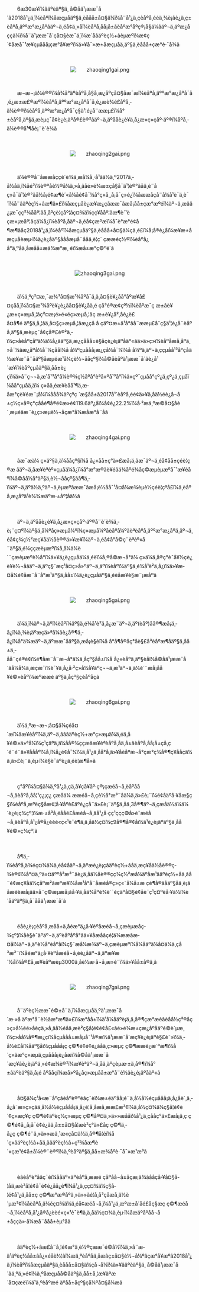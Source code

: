 <p style="text-indent: 2em;"><span style="text-indent: 2em;">6</span><span style="text-indent: 2em;">æ30æ¥ï¼âäºèäº§ä¸ å©åä¹¡ææ¯å´â2018å¹¿ä¸ï¼èåºï¼åæçµåäº§ä¸èååå±å¤§ä¼ï¼å¨å¹¿ä¸çèåºå¸ééä¸¾è¡ãè¿ä¸ç±èåºå¸äººæ°æ¿åºãäº¬ä¸éå¢ä¸»åï¼èåºå¸åå¡å±ãèåºæ°åºç®¡å§ä¼ãäº¬ä¸äºæ¿åççä¼ï¼å¨ä¹¡ææ¯å´çå¤§èæ¯ä¸ï¼æ´åâäºèç½+âèµæºï¼æ¢ç´¢åæå¯¹æ¥çµå­åå¡çæ°å¥æºï¼ä»¥å¯»æ±åæçµåä¸äº§ä¸èååå±çæ°è·¯å¾ã</span></p>
<p style="text-indent: 2em;"><span style="text-indent: 2em;"><br/></span></p>
<p style="text-indent: 0em; text-align: center;"><span style="text-indent: 2em;"><img src="//img1.jcloudcs.com/cms/e7f72da7-77e5-4ff6-b377-dc7ea50e50ed20180702183546.png" title="" alt="zhaoqing1gai.png"/></span></p>
<p><br/></p>
<p style="text-indent: 2em;"><span style="text-indent: 2em;">æ¬æ¬¡ä¼è®®ï¼å¾å°äºèåºå¸å§å¸æ¿åºçå¤§åæ¯æï¼èåºå¸äººæ°æ¿åºå¯å¸é¿æ±æ£®æºï¼èåºå¸äººæ°æ¿åºå¯å¸é¿æè¾é£åºå¸­ä¼è®®ï¼èåºå¸äººæ°æ¿åºå¯ç§ä¹¦é¿å¨ææµ£ï¼å°±èåºå¸äº§ä¸æèµç¯å¢è¿è¡äºå®£è®²ãäº¬ä¸äºååè¿è¥ä¸­å¿æ»ç»çåº·äº®ï¼åºå¸­ä¼è®®å¹¶åè¡¨è´è¾ã</span></p>
<p style="text-indent: 2em;"><span style="text-indent: 2em;"><br/></span></p>
<p style="text-indent: 0em; text-align: center;"><span style="text-indent: 2em;"><img src="//img1.jcloudcs.com/cms/5aa13f85-2350-4e02-8264-18345ca09bb120180702183620.png" title="" alt="zhaoqing2gai.png"/></span></p>
<p style="text-indent: 0em;"><span style="text-indent: 2em;"><br/></span></p>
<p style="text-indent: 0em;"></p>
<p style="text-indent: 2em;">ä¼è®®å¨åææåççè´è¾ä¸­æå¼å¸·å¹ãä½ä¸º2017ä¸­å½åä¸ï¼åé³ï¼è®ºåè½®å¼ä¸»å¸­ãåé»é¾æ±çå§å¯ä¹¦è®°ãåä¸é¨åç»å¯ä¹¦è®°ãå½å¡é¢æ¶è´«å¼åé¢å¯¼å°ç»å¸¸å¡å¯ç»é¿ï¼åææåçå¨å¼å¹è¯ä¸­è¯´ï¼å¨âäºèç½+âæ¶ä»£ï¼åæçµåè¿æ¥æ¿ç­ãææ¯ãæå¡åå±çæ°æºéï¼äº¬ä¸æâä¿¡æ¯çç²¾ååº¦ãå¸åºçè¦çåº¦ãç¤¾ä¼çç¥ååº¦ãæ¶è´¹èçæ»¡æåº¦âçä¼å¿ï¼èåºå¸åäº¬ä¸éå¢çæºæï¼å¯è°æ°é¢å¶æ¶ãåç2018å¹¿ä¸ï¼èåºï¼åæçµåäº§ä¸èååå±å¤§ä¼çä¸é£ï¼å¡å®è¿åï¼æ¥æ±åæçµåèæµ·ï¼ä¿è¿åäº§åååæµå¨ååä¸è¦ç´ çææéç½®ï¼èåºå¿å°ä¸ºåä¸åæåå±æä¾æ°æ¸ éï¼æå±æ°ç©ºé´ã</p>
<p style="text-indent: 2em;"><br/></p>
<p style="text-indent: 0em; text-align: center;"><img src="//img1.jcloudcs.com/cms/c2855b24-7dec-4841-8705-3add45a4bdac20180702183709.png" title="" alt="zhaoqing3gai.png"/></p>
<p style="text-indent: 0em;"><br/></p>
<p style="text-indent: 2em;"><span style="text-indent: 2em;">ä½ä¸ºç²¤æ¸¯æ¾³å¤§æ¹¾åºå¯ä¸ä¸å¤§è¥¿åå°åºæ¥å£¤çåå¸ï¼å¤§æ¹¾åºè¥¿è¿ãå¤§è¥¿åä¸é çå³é®æ¢çº½ï¼èåºæ¯ç æ±âè¥¿æ±ç»æµå¸¦ãç²¤æ¡é»é«éç»æµå¸¦ãç æ±è¥¿å²¸åè¿è£å¤å¶é äº§ä¸å¸¦âä¸å¤§ç»æµå¸¦âæ¿ç­å å çäº¤æ±ä¹å°ãå¨ææµ£å¯ç§ä¹¦é¿å¨èåºå¸äº§ä¸æèµç¯å¢çå®£è®²ä¸­ï¼ç»åèåºçåºä½ä¼å¿ãäº§ä¸æ¿ç­ååå±è§åç­è¿è¡äºåäº«ãä»ä»ç»ï¼èåºåæå¸åºä¸»å¯¼ãæ¿åºå¼å¯¼çååï¼å å¼ºçµå­åå¡æ¿ç­å¼å¯¼ï¼å å¼ºä¸äº¬ä¸ç­çµåå¹³å°çåä½æ¥æ¨å¨åäº§åæµéæ¹å¼çè½¬ååçº§ï¼å©åèåºä¹¡ææ¯å´ãè¿å¹´æ¥ï¼èåºçµåäº§ä¸åå±è¿çï¼ä»å¨ç¬¬ä¸æ¹å¹³å°å¼è®¾ç½åºå°èªå»ºå¹³å°ï¼ä»çº¯çµåå°çº¿ä¸çº¿ä¸çµåï¼åå°çµåä¸ä¼ ç»åä¸éæ­¥èåå¹¶ä¸æ­åæ°çè¥éæ¨¡å¼ï¼ååå¾äºçªç ´æ§åå±ã2017å¹´èåºå¸éé¢ä»¥ä¸åä½éè¿å¬å±ç½ç»å®ç°çååé¶å®é¢æ»é¢119.6äº¿åï¼å¢é¿22.2%ï¼å·²æä¸ºæ©å¤§åè´¸æµéãæ¨è¿ç»æµè½¬åçæ°å¼æåæ°å¨åã</span></p>
<p style="text-indent: 2em;"><span style="text-indent: 2em;"><br/></span></p>
<p style="text-indent: 0em; text-align: center;"><span style="text-indent: 2em;"><img src="//img1.jcloudcs.com/cms/a684b122-90b1-419f-8227-3ccf8bd5a8ad20180702183817.png" title="" alt="zhaoqing4gai.png"/></span></p>
<p style="text-indent: 0em;"><span style="text-indent: 2em;"><br/></span></p>
<p style="text-indent: 2em;"><span style="text-indent: 2em;">âæ¯æä¼ ç»äº§ä¸ä¼ååçº§ï¼å å¿«åå±ç°ä»£æå¡ä¸âæ¯äº¬ä¸éå¢åå±çéè¦ç®æ ãäº¬ä¸åæ¥èªèº«çµåä¼å¿ï¼å°æ°æ®ãè¥éãä¾åºé¾åç©æµèµæºå¯¹æ¥èåºï¼å©åå½å°äº§ä¸è½¬ååçº§ãå¶ä¸­ï¼äº¬ä¸äºä½ä¸ºäº¬ä¸èµæºãææ¯ãæå¡è½åå¯¹å¤å¼æ¾èµè½çéè¦çªå£ï¼ä¸èåºå¸æ¿åºä¹è¾¾æäºæ·±åº¦åä½ã</span></p>
<p style="text-indent: 2em;"><span style="text-indent: 2em;"><br/></span></p>
<p style="text-indent: 2em;"><span style="text-indent: 2em;">äº¬ä¸äºååè¿è¥ä¸­å¿æ»ç»çåº·äº®å¨è´è¾ä¸­è¡¨ç¤ºï¼äº§ä¸å¼ºåç»æµå¼ºï¼ç»æµå¼ºåèåºå¼ºãèªèåºå¸äººæ°æ¿åºä¸äº¬ä¸éå¢ç­¾ç½²æç¥åä½åè®®ä»¥æ¥ï¼äº¬ä¸éå¢å°å©ç¨èªèº«å¨äº§ä¸é¾ççæèµæºï¼å¸å¼ä¼è´¨çæèµæºè½å°ï¼ä»¥ä¿è¿çµåä¼ä¸éèï¼å¸®å©æ¬å°ä¼ ç»ä¼ä¸å®ç°è¯å¥½çè¿è¥è½¬åãäº¬ä¸äºç§¯æç­¹å¤ç»å»ºäº¬ä¸äºï¼èåºï¼äº§ä¸é¾å¹è²ä¸­å¿ï¼ä»¥æ­¤å¼é¢åæ¨å¨å°æ¹äº§ä¸åå±ï¼ä¿è¿çµåäº§ä¸éèåæ¥è§æ¨¡æåºã</span></p>
<p style="text-indent: 2em;"><span style="text-indent: 2em;"><br/></span></p>
<p style="text-indent: 0em; text-align: center;"><span style="text-indent: 2em;"><img src="//img1.jcloudcs.com/cms/b1b0331d-b62b-4351-9ff3-a5a7aab3952520180702183902.png" title="" alt="zhaoqing5gai.png"/></span></p>
<p style="text-indent: 0em;"><span style="text-indent: 2em;"><br/></span></p>
<p style="text-indent: 2em;"><span style="text-indent: 2em;">ä¼ä¸ï¼äº¬ä¸äºï¼èåºï¼äº§ä¸é¾å¹è²ä¸­å¿æ¨äº¬ä¸äº(èåº)åå®¶æå¡ä¸­å¿ï¼ä¸¾è¡äºæ­çä»ªå¼ãè¿å®¶ä¸­å¿ï¼å°ä¾æäº¬ä¸äºææ¯åäº§ä¸æå¡è§èï¼å å°å¶å®åç°åè§£å³èåºæ¶åäº§ä¸åå±ä¸­å­å¨çé®é¢ï¼é¶åæ¨å¨æ¬å°ä¼ä¸åçº§åå±ï¼å å¿«èåºä¸äº§èåï¼å©åä¹¡ææ¯å´ãå¼å¾ä¸æçæ¯ï¼è¯¥ä¸­å¿å·²ç»å¼å¥äºç¬¬ä¸æ¹äº¬ä¸ä¼è´¨æå¡åå¥é©»èåºï¼æºææé äº§ä¸åçº§çèåºåçã</span></p>
<p style="text-indent: 2em;"><span style="text-indent: 2em;"><br/></span></p>
<p style="text-align: center; text-indent: 0em;"><span style="text-indent: 2em;"><img src="//img1.jcloudcs.com/cms/cc501b79-fa9e-47f9-8b48-318fd389862e20180702183934.png" title="" alt="zhaoqing6gai.png"/></span></p>
<p style="text-indent: 2em;"><br/></p>
<p style="text-indent: 2em;">ä½ä¸ºæ¬æ¬¡å¤§ä¼çéå¤´æï¼âæ¥èåºï¼ä¸äº¬ä¸âââäºèç½+æ°ç»æµä¼ä¸éä¸­å¥é©»ä»ªå¼ï¼ç¹çäºä¸ä¼åå®¾çç­æãæ¥èªèåºå¸åä¸å±ãèåºå¸åå¡å±ç­å¸ç´é¨é¨ä»¥åååºï¼å¸ï¼å¿é¢å¯¼ï¼ä¸å¹¿ä¸åå°å¸ä»¥åèåºæ¬å°çæ°ç¾å®¶ç¥ååçä¼ä¸ä»£è¡¨ä¸èµ·ï¼è§è¯äºè¿ä¸éè¦æ¶å»ã</p>
<p style="text-indent: 2em;"><br/></p>
<p style="text-indent: 2em;"><span style="text-indent: 2em;">ç°åºï¼å¤§ä¼ä¸ºå¹¿ä¸çä¸å¥çå¥åº·ç®¡çæéå¬å¸èåºåå¬å¸ãèåºå¸åå¦¹ç¿¡ç¿ çæåä¼ æ­æéå¬å¸ç­è½å°æ³¨åä¼ä¸ä»£è¡¨ï¼é¢åäºå·¥åæ§ç§ï¼èåºå¸æºèç§åæ¢¦å·¥åºè£äºé¿çå¨ä»£è¡¨äº§ä¸å­ä¸3å®¶äº¬ä¸çæåä½ä¼ä¼´è¿è¡ç­¾çº¦ï¼æ·±å³å¸éååé£åæéå¬å¸ãå¹¿å·çç¹ççç©å»è¯æéå¬å¸ãèåºå¸å¹¿å®å¿èèé«ç«¹è¯è¶ä¸ä¸åä½ç¤¾ç­9å®¶å®¢åï¼ä¹è¿è¡äºäº§ä¸åå¥é©»ç­¾çº¦ã</span></p>
<p style="text-indent: 2em;"><span style="text-indent: 2em;"><br/></span></p>
<p style="text-indent: 2em;"><span style="text-indent: 2em;">å¶ä¸­ï¼èåºå¸ä¾éç¤¾ä¼ä¸éå¢åäº¬ä¸äºæè¿è¡çâäºèç½+âåä¸æç¥åä½åè®®ç­¾è®¢ï¼å°¤ä¸ºä»¤äººå³æ³¨ãè¿ä¸åä½åè®®çç­¾ç½²æå¼äºåæ¹âäºèç½+åä¸âå¨é¢æç¥åä½çåºæ²ãæªæ¥ï¼åæ¹å°å¨åæéå®ç»ç«¯å¼å±æ çé¶å®ãåäº§åä¸è¡ãåæéèæå¡ãä»å¨ç©æµæå¡ãå·¥ä¸åä¾åºé¾è´¯éç­äºå¤§é¢åè¯ç¹ç¤ºèå·¥ä½ï¼è´åäºäº§ä¸å¯ååä¹¡ææ¯å´ã</span></p>
<p style="text-indent: 2em;"><span style="text-indent: 2em;"><br/></span></p>
<p style="text-indent: 2em;"><span style="text-indent: 2em;">éåè¿è¡çèåºå¸æåå±ä¸åéæ°ä¿å·¥èºåæéå¬å¸çæèµæåç­¾çº¦ï¼åè§è¯äºäº¬ä¸äºèåºåºå°âä»¥åæåâçé¦ä¾ææãæ­¤åï¼äº¬ä¸äºè½å°èåºåï¼ç§¯æå¼æ¾äº¬ä¸çæèµæºï¼å¼åäºä¼å¤ä¼ä¸çå³æ³¨ï¼åéæ°ä¿å·¥èºåæéå¬å¸éè¿åäº¬ä¸äºæ¥æ´½åï¼å®£å¸æ¥èåºæèµ3000ä¸åè½æ·å¬å¸æ»é¨ï¼ä»¥åå±å®ä¸ã</span></p>
<p style="text-indent: 2em;"><span style="text-indent: 2em;"><br/></span></p>
<p style="text-indent: 0em; text-align: center;"><span style="text-indent: 2em;"><img src="//img1.jcloudcs.com/cms/e9eccfb6-78d8-47e4-bd93-f78d4ce7356420180702184108.png" title="" alt="zhaoqing7gai.png"/></span></p>
<p style="text-indent: 0em;"><span style="text-indent: 2em;"><br/></span></p>
<p style="text-indent: 2em;"><span style="text-indent: 2em;">å¨äºèç½ææ¯é©±å¨ä¸ï¼åæçµåä¸ºä¹¡ææ¯å´æ·»å äºæ°å¨è½ãæ°æ¶ä»£ï¼æ°åå±ï¼ä¹å¼åäºè¡ä¸ä¸å®¶çæ°æèãèåå½ç²®åç»ç»å½éé»åèçä¸»å¸­ãå½éåä¸æè²ç§å­¦é¢é¢å£«ãé»é¾æ±çæ¿åºåäºé©è´µæ¸ï¼ç»åå½å®¶æ¿ç­ï¼åçµååå±æåµå¯¹å®æ½ä¹¡ææ¯å´æç¥è¿è¡äºè§£è¯»ï¼ä¸­å½é£åï¼åäº§åï¼çµå­åå¡ç ç©¶é¢é¢é¿ãåä¸ç»æµç ç©¶ææé¿æ´ªæ¶ï¼å´ç»âæ°ç»æµä¸çµå­åå¡è¿åæï¼å©åä¹¡ææ¯å´æç¥âè¿è¡äºä¸»é¢æ¼è®²ï¼æ¥èªäº¬ä¸åä¸äºçèµæ·±ä¸å®¶ï¼å°±âäºèäº§ä¸å¡é åºååçï¼æå»ºå¿åç»æµåå±æ°å¨è½âè¿è¡äºåäº«ã</span></p>
<p style="text-indent: 2em;"><span style="text-indent: 2em;"><br/></span></p>
<p style="text-indent: 2em;"><span style="text-indent: 2em;">å¤§ä¼ç¹å«æ¨åºçâèåºè®ºéâç¯èï¼æ±éäºåå¡é¨ä¸­å½å½éçµå­åå¡ä¸­å¿åè´¸ä¸­å¿å¯æ»ç»çãä¸­å½å½éçµå­åå¡ä¸­å¿é¦å¸­åæå¸ææ­£æ³¢ï¼ä¸­å½ç¤¾ä¼ç§å­¦é¢è´¢ç»æç¥ç ç©¶é¢äºèç½ç»æµç ç©¶å®¤ä¸»ä»»æååï¼å¹¿ä¸çååç°ä»£æå¡ä¸ç ç©¶é¢å¸¸å¡å¯é¢é¿ãä¸­å±±å¤§å­¦æè²ç°ä»£åç ç©¶ä¸­å¿ç ç©¶é¨ä¸»ä»»æä¸¹æ«ç­å¤ä½ä¸å®¶å­¦èï¼å´ç»âäºèç½â+åä¸ãâäºèç½â+ç²¾åæ¶è´«ç­æ¹é¢å±å¼è®¨è®ºï¼ä¸ºèåºäº§ä¸åå±æ¾åºè·¯å¯»æ¹æ³ã</span></p>
<p style="text-indent: 2em;"><span style="text-indent: 2em;"><br/></span></p>
<p style="text-indent: 2em;"><span style="text-indent: 2em;">èâèåºè°åâç¯èï¼ååäº«äºèåºå¸ææé çåºåå¬å±åçæ¡ä¾ãååçå·¥å¤§å­¦åä¸æè²å­¦é¢å¯é¢é¿åå¿è¶ï¼å¹¿ä¸çç¤¾ä¼ç§å­¦é¢å¹¿ä¸åå±ç ç©¶æ°æ®åºä¸»ä»»ãé¦å¸­å³ç­åæå¸ä½è´µæ³¢ï¼åèåºå¸ä¾éç¤¾ä¼ä¸éå¢æéå¬å¸ï¼å¹¿ä¸æºæ±å´åé£åç§æç ç©¶æéå¬å¸ï¼èåºå¸å¹¿å®å¿èèé«ç«¹è¯è¶ä¸ä¸åä½ç¤¾ä¸èµ·ï¼åæäºåºåå¬å±åççä»·å¼æå¨ååå±èµ°åã</span></p>
<p style="text-indent: 2em;"><span style="text-indent: 2em;"><br/></span></p>
<p style="text-indent: 2em;"><span style="text-indent: 2em;">âäºèç½+âæ­£å¨å¸¦é¢æ°ä¸è½®çææ¯é©å½ï¼ä¸»å¨æ­ä¹äºèç½åå±âå¿«éåè½¦âï¼æä¸ºèåºåä¸åæâç±å¤§è½¬å¼ºâçæ°å¥æºã2018å¹¿ä¸ï¼èåºï¼åæçµåäº§ä¸èååå±å¤§ä¼çå¬å¼ï¼ä»¥</span><span style="text-indent: 2em;">âäºèäº§ä¸ å©åä¹¡ææ¯å´âä¸ºä¸»é¢ï¼ä¸ºåæçµåå©åäº§ä¸åå±å¸¦æ¥äºæ´å¤çæèï¼ä¹ä¸ºèåºæé äºåå±åçº§çå¼ºå¤§å¼æã</span></p>
<p style="text-indent: 2em;"><span style="text-indent: 2em;"><br/></span><br/></p>
